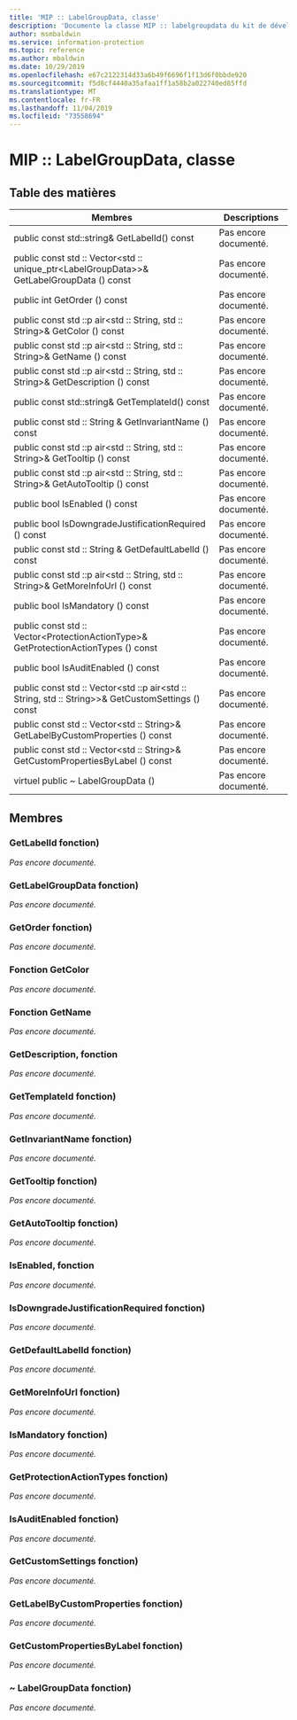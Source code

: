 ```yaml
---
title: 'MIP :: LabelGroupData, classe'
description: 'Documente la classe MIP :: labelgroupdata du kit de développement logiciel (SDK) Microsoft Information Protection (MIP).'
author: msmbaldwin
ms.service: information-protection
ms.topic: reference
ms.author: mbaldwin
ms.date: 10/29/2019
ms.openlocfilehash: e67c2122314d33a6b49f6696f1f13d6f0bbde920
ms.sourcegitcommit: f5d8cf4440a35afaa1ff1a58b2a022740ed85ffd
ms.translationtype: MT
ms.contentlocale: fr-FR
ms.lasthandoff: 11/04/2019
ms.locfileid: "73558694"
---
```

# <a name="class-miplabelgroupdata"></a>MIP :: LabelGroupData, classe 
  
## <a name="summary"></a>Table des matières
 Membres                        | Descriptions                                
--------------------------------|---------------------------------------------
public const std::string& GetLabelId() const  | Pas encore documenté.
public const std :: Vector\<std :: unique_ptr\<LabelGroupData\>\>& GetLabelGroupData () const  | Pas encore documenté.
public int GetOrder () const  | Pas encore documenté.
public const std ::p air\<std :: String, std :: String\>& GetColor () const  | Pas encore documenté.
public const std ::p air\<std :: String, std :: String\>& GetName () const  | Pas encore documenté.
public const std ::p air\<std :: String, std :: String\>& GetDescription () const  | Pas encore documenté.
public const std::string& GetTemplateId() const  | Pas encore documenté.
public const std :: String & GetInvariantName () const  | Pas encore documenté.
public const std ::p air\<std :: String, std :: String\>& GetTooltip () const  | Pas encore documenté.
public const std ::p air\<std :: String, std :: String\>& GetAutoTooltip () const  | Pas encore documenté.
public bool IsEnabled () const  | Pas encore documenté.
public bool IsDowngradeJustificationRequired () const  | Pas encore documenté.
public const std :: String & GetDefaultLabelId () const  | Pas encore documenté.
public const std ::p air\<std :: String, std :: String\>& GetMoreInfoUrl () const  | Pas encore documenté.
public bool IsMandatory () const  | Pas encore documenté.
public const std :: Vector\<ProtectionActionType\>& GetProtectionActionTypes () const  | Pas encore documenté.
public bool IsAuditEnabled () const  | Pas encore documenté.
public const std :: Vector\<std ::p air\<std :: String, std :: String\>\>& GetCustomSettings () const  | Pas encore documenté.
public const std :: Vector\<std :: String\>& GetLabelByCustomProperties () const  | Pas encore documenté.
public const std :: Vector\<std :: String\>& GetCustomPropertiesByLabel () const  | Pas encore documenté.
virtuel public ~ LabelGroupData ()  | Pas encore documenté.
  
## <a name="members"></a>Membres
  
### <a name="getlabelid-function"></a>GetLabelId fonction)
_Pas encore documenté._

  
### <a name="getlabelgroupdata-function"></a>GetLabelGroupData fonction)
_Pas encore documenté._

  
### <a name="getorder-function"></a>GetOrder fonction)
_Pas encore documenté._

  
### <a name="getcolor-function"></a>Fonction GetColor
_Pas encore documenté._

  
### <a name="getname-function"></a>Fonction GetName
_Pas encore documenté._

  
### <a name="getdescription-function"></a>GetDescription, fonction
_Pas encore documenté._

  
### <a name="gettemplateid-function"></a>GetTemplateId fonction)
_Pas encore documenté._

  
### <a name="getinvariantname-function"></a>GetInvariantName fonction)
_Pas encore documenté._

  
### <a name="gettooltip-function"></a>GetTooltip fonction)
_Pas encore documenté._

  
### <a name="getautotooltip-function"></a>GetAutoTooltip fonction)
_Pas encore documenté._

  
### <a name="isenabled-function"></a>IsEnabled, fonction
_Pas encore documenté._

  
### <a name="isdowngradejustificationrequired-function"></a>IsDowngradeJustificationRequired fonction)
_Pas encore documenté._

  
### <a name="getdefaultlabelid-function"></a>GetDefaultLabelId fonction)
_Pas encore documenté._

  
### <a name="getmoreinfourl-function"></a>GetMoreInfoUrl fonction)
_Pas encore documenté._

  
### <a name="ismandatory-function"></a>IsMandatory fonction)
_Pas encore documenté._

  
### <a name="getprotectionactiontypes-function"></a>GetProtectionActionTypes fonction)
_Pas encore documenté._

  
### <a name="isauditenabled-function"></a>IsAuditEnabled fonction)
_Pas encore documenté._

  
### <a name="getcustomsettings-function"></a>GetCustomSettings fonction)
_Pas encore documenté._

  
### <a name="getlabelbycustomproperties-function"></a>GetLabelByCustomProperties fonction)
_Pas encore documenté._

  
### <a name="getcustompropertiesbylabel-function"></a>GetCustomPropertiesByLabel fonction)
_Pas encore documenté._

  
### <a name="labelgroupdata-function"></a>~ LabelGroupData fonction)
_Pas encore documenté._
